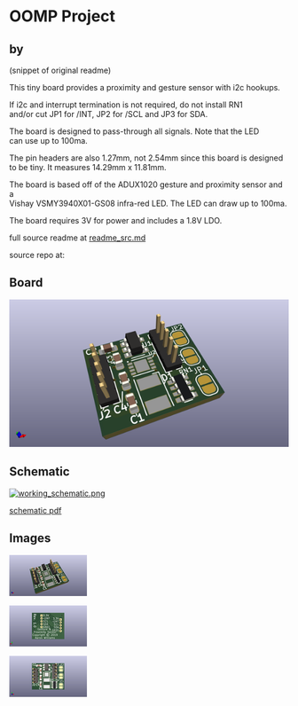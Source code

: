 # OOMP Project  
##   by   
  
(snippet of original readme)  
  
This tiny board provides a proximity and gesture sensor with i2c hookups.  
  
If i2c and interrupt termination is not required, do not install RN1  
and/or cut JP1 for /INT, JP2 for /SCL and JP3 for SDA.  
  
The board is designed to pass-through all signals.  Note that the LED  
can use up to 100ma.  
  
The pin headers are also 1.27mm, not 2.54mm since this board is designed  
to be tiny.  It measures 14.29mm x 11.81mm.  
  
The board is based off of the ADUX1020 gesture and proximity sensor and a   
Vishay VSMY3940X01-GS08 infra-red LED.  The LED can draw up to 100ma.  
  
The board requires 3V for power and includes a 1.8V LDO.  
  
  full source readme at [readme_src.md](readme_src.md)  
  
source repo at: []()  
## Board  
  
[![working_3d.png](working_3d_600.png)](working_3d.png)  
## Schematic  
  
[![working_schematic.png](working_schematic_600.png)](working_schematic.png)  
  
[schematic pdf](working_schematic.pdf)  
## Images  
  
[![working_3d.png](working_3d_140.png)](working_3d.png)  
  
[![working_3d_back.png](working_3d_back_140.png)](working_3d_back.png)  
  
[![working_3d_front.png](working_3d_front_140.png)](working_3d_front.png)  
